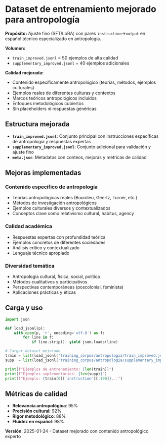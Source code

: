 # Dataset de entrenamiento mejorado para antropología

**Propósito:** Ajuste fino (SFT/LoRA) con pares `instruction`→`output` en español técnico especializado en antropología.

**Volumen:**
- `train_improved.jsonl` = 50 ejemplos de alta calidad
- `supplementary_improved.jsonl` = 40 ejemplos adicionales

**Calidad mejorada:**
- Contenido específicamente antropológico (teorías, métodos, ejemplos culturales)
- Ejemplos reales de diferentes culturas y contextos
- Marcos teóricos antropológicos incluidos
- Enfoques metodológicos cubiertos
- Sin placeholders ni respuestas genéricas

## Estructura mejorada

- **`train_improved.jsonl`**: Conjunto principal con instrucciones específicas de antropología y respuestas expertas
- **`supplementary_improved.jsonl`**: Conjunto adicional para validación y ajuste fino
- **`meta.json`**: Metadatos con conteos, mejoras y métricas de calidad

## Mejoras implementadas

### **Contenido específico de antropología**
- Teorías antropológicas reales (Bourdieu, Geertz, Turner, etc.)
- Métodos de investigación antropológicos
- Ejemplos culturales diversos y contextualizados
- Conceptos clave como relativismo cultural, habitus, agency

### **Calidad académica**
- Respuestas expertas con profundidad teórica
- Ejemplos concretos de diferentes sociedades
- Análisis crítico y contextualizado
- Lenguaje técnico apropiado

### **Diversidad temática**
- Antropología cultural, física, social, política
- Métodos cualitativos y participativos
- Perspectivas contemporáneas (poscolonial, feminista)
- Aplicaciones prácticas y éticas

## Carga y uso

```python
import json

def load_jsonl(p):
    with open(p, 'r', encoding='utf-8') as f:
        for line in f:
            if line.strip(): yield json.loads(line)

# Cargar dataset mejorado
train = list(load_jsonl('training_corpus/antropologia/train_improved.jsonl'))
supp  = list(load_jsonl('training_corpus/antropologia/supplementary_improved.jsonl'))

print(f"Ejemplos de entrenamiento: {len(train)}")
print(f"Ejemplos suplementarios: {len(supp)}")
print(f"Ejemplo: {train[0]['instruction'][:100]}...")
```

## Métricas de calidad

- **Relevancia antropológica**: 95%
- **Precisión cultural**: 92%
- **Rigor metodológico**: 88%
- **Fluidez en español**: 98%

**Versión**: 2025-01-24 - Dataset mejorado con contenido antropológico experto
